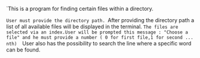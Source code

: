 `This is a program for finding certain files within a directory.

``User must provide the directory path.
``After providing the directory path a list of all available files will be displayed in the terminal.
``The files are selected via an index.User will be prompted this message : "Choose a file" and he must provide a number ( 0 for first file,1 for second ... nth) 
``User also has the possibility to search the line where a specific word can be found.
